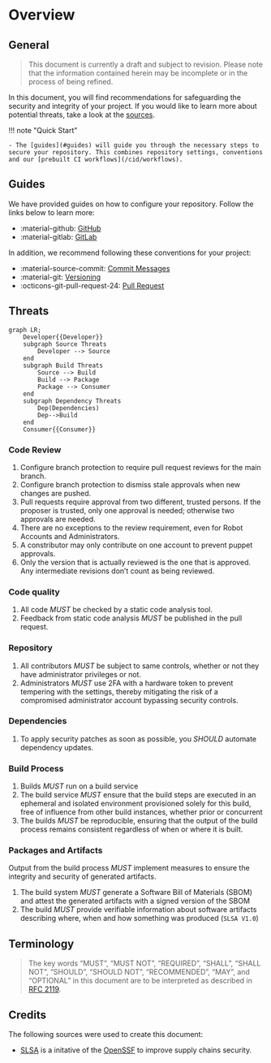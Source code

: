 # Overview

## General

> This document is currently a draft and subject to revision. Please note that the information contained herein may be incomplete or in the process of being refined.

In this document, you will find recommendations for safeguarding the security and integrity of your project. If you would like to learn more about potential threats, take a look at the [sources](#credits).

!!! note "Quick Start"

    - The [guides](#guides) will guide you through the necessary steps to secure your repository. This combines repository settings, conventions and our [prebuilt CI workflows](/cid/workflows).

## Guides

We have provided guides on how to configure your repository. Follow the links below to learn more:

- :material-github: [GitHub](guide/github.md)
- :material-gitlab: [GitLab](guide/gitlab.md)

In addition, we recommend following these conventions for your project:

- :material-source-commit: [Commit Messages](commits.md)
- :material-git: [Versioning](versioning.md)
- :octicons-git-pull-request-24: [Pull Request](pullrequest.md)

## Threats

``` mermaid
graph LR;
    Developer{{Developer}}
    subgraph Source Threats
        Developer --> Source
    end
    subgraph Build Threats
        Source --> Build
        Build --> Package
        Package --> Consumer
    end
    subgraph Dependency Threats
        Dep(Dependencies)
        Dep-->Build
    end
    Consumer{{Consumer}}
```

### Code Review

1. Configure branch protection to require pull request reviews for the main branch.
1. Configure branch protection to dismiss stale approvals when new changes are pushed.
1. Pull requests require approval from two different, trusted persons. If the proposer is trusted, only one approval is needed; otherwise two approvals are needed.
1. There are no exceptions to the review requirement, even for Robot Accounts and Administrators.
1. A constributor may only contribute on one account to prevent puppet approvals.
1. Only the version that is actually reviewed is the one that is approved. Any intermediate revisions don’t count as being reviewed.

### Code quality

1. All code *MUST* be checked by a static code analysis tool.
1. Feedback from static code analysis *MUST* be published in the pull request.

### Repository

1. All contributors *MUST* be subject to same controls, whether or not they have administrator privileges or not.
1. Administrators *MUST* use 2FA with a hardware token to prevent tempering with the settings, thereby mitigating the risk of a compromised administrator account bypassing security controls.

### Dependencies

1. To apply security patches as soon as possible, you *SHOULD* automate dependency updates.

### Build Process

1. Builds *MUST* run on a build service
1. The build service *MUST* ensure that the build steps are executed in an ephemeral and isolated environment provisioned solely for this build, free of influence from other build instances, whether prior or concurrent
1. The builds *MUST* be reproducible, ensuring that the output of the build process remains consistent regardless of when or where it is built.

### Packages and Artifacts

Output from the build process *MUST* implement measures to ensure the integrity and security of generated artifacts.

1. The build system *MUST* generate a Software Bill of Materials (SBOM) and attest the generated artifacts with a signed version of the SBOM
1. The build *MUST* provide verifiable information about software artifacts describing where, when and how something was produced (`SLSA V1.0`)

## Terminology

> The key words “MUST”, “MUST NOT”, “REQUIRED”, “SHALL”, “SHALL NOT”, “SHOULD”, “SHOULD NOT”, “RECOMMENDED”, “MAY”, and “OPTIONAL” in this document are to be interpreted as described in <a href="https://www.rfc-editor.org/rfc/rfc2119">RFC 2119</a>.

## Credits

The following sources were used to create this document:

- [SLSA](https://slsa.dev) is a initative of the [OpenSSF](https://openssf.org/) to improve supply chains security.
